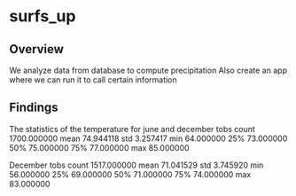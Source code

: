 # surfs_up

## Overview
We analyze data from database to compute precipitation
Also create an app where we can run it to call certain information

## Findings 
The statistics of the temperature for june and december
	tobs
count	1700.000000
mean	74.944118
std	3.257417
min	64.000000
25%	73.000000
50%	75.000000
75%	77.000000
max	85.000000


December
	tobs
count	1517.000000
mean	71.041529
std	3.745920
min	56.000000
25%	69.000000
50%	71.000000
75%	74.000000
max	83.000000
